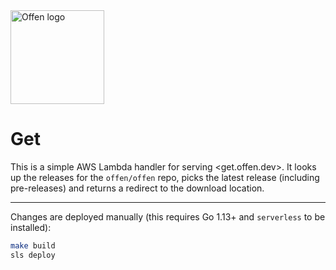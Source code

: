 <a href="https://offen.dev/">
    <img src="https://offen.github.io/press-kit/offen-material/gfx-GitHub-Offen-logo.svg" alt="Offen logo" title="Offen" width="150px"/>
</a>

# Get

This is a simple AWS Lambda handler for serving <get.offen.dev>. It looks up the releases for the `offen/offen` repo, picks the latest release (including pre-releases) and returns a redirect to the download location.

---

Changes are deployed manually (this requires Go 1.13+ and `serverless` to be installed):

```sh
make build
sls deploy
```

